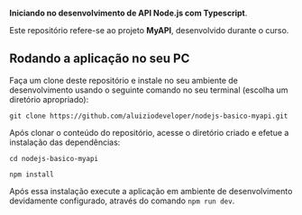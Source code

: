 **Iniciando no desenvolvimento de API Node.js com Typescript**.

Este repositório refere-se ao projeto **MyAPI**, desenvolvido durante o curso.

## Rodando a aplicação no seu PC

Faça um clone deste repositório e instale no seu ambiente de desenvolvimento usando o seguinte comando no seu terminal (escolha um diretório apropriado):

```shell
git clone https://github.com/aluiziodeveloper/nodejs-basico-myapi.git
```

Após clonar o conteúdo do repositório, acesse o diretório criado e efetue a instalação das dependências:

```shell
cd nodejs-basico-myapi

npm install
```

Após essa instalação execute a aplicação em ambiente de desenvolvimento devidamente configurado, através do comando `npm run dev`.
